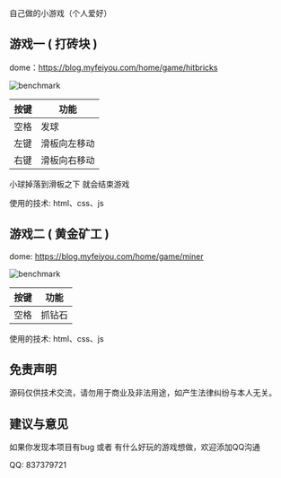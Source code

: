 自己做的小游戏（个人爱好）

## 游戏一 ( 打砖块 )
dome：https://blog.myfeiyou.com/home/game/hitbricks

![benchmark](https://blog.myfeiyou.com/public/home/img/hitbricks.jpg)

|      按键       | 功能          |
| --------------- | ------------- |
|      空格       | 发球          |
|      左键       | 滑板向左移动  |
|      右键       | 滑板向右移动  |

小球掉落到滑板之下 就会结束游戏 

使用的技术: html、css、js

## 游戏二 ( 黄金矿工 )
dome: https://blog.myfeiyou.com/home/game/miner

![benchmark](https://blog.myfeiyou.com/public/home/img/miner.jpg)

|      按键       | 功能          |
| --------------- | ------------- |
|      空格       | 抓钻石        |

使用的技术: html、css、js


## 免责声明
源码仅供技术交流，请勿用于商业及非法用途，如产生法律纠纷与本人无关。

## 建议与意见
如果你发现本项目有bug 或者 有什么好玩的游戏想做，欢迎添加QQ沟通

QQ: 837379721